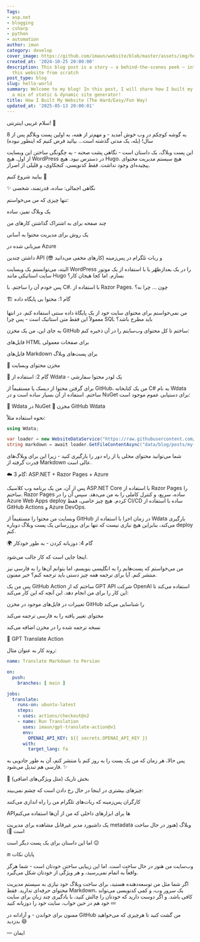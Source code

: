 ```yaml
---
Tags:
- asp.net
- blogging
- csharp
- python
- automation
author: imun
category: develop
cover_image: https://github.com/imaun/website/blob/master/assets/img/hello-world.png
created_at: '2024-10-25 20:00:00'
description: This blog post is a story — a behind-the-scenes peek — into how I built
  this website from scratch
post_type: blog
slug: hello-world
summary: Welcome to my blog! In this post, I will share how I built my website using
  a mix of static & dynamic site generator!
title: How I Built My Website (The Hard/Easy/Fun Way)
updated_at: '2025-05-13 20:00:01'
---
```


سلام غریبی اینترنتی! 👋

به گوشه کوچکم در وب خوش آمدید - و مهم‌تر از همه، به اولین پست وبلاگم پس از 8 سال! (بله، یک مدتی گذشته است... بیائید فرض کنیم که اینطور نبوده)

این پست وبلاگ، یک داستان است - نگاهی پشت صحنه - به چگونگی ساختن این وبسایت از اول. هیچ WordPress در دسترس نبود. هیچ Hugo. هیچ سیستم مدیریت محتوای پیچیده‌ای وجود نداشت. فقط کدنویسی، کنجکاوی، و قلیلی از اصرار.

بیایید شروع کنیم 🚀

✨ نگاهی اجمالی: ساده، قدرتمند، شخصی

تنها چیزی که من می‌خواستم:

یک وبلاگ تمیز، ساده

چند صفحه برای به اشتراک گذاشتن کارهای من

یک روش برای مدیریت محتوا به آسانی

میزبانی شده در Azure

داشتن چندین API و ربات تلگرام در پس‌زمینه (کارهای مخفی می‌دانید 😎)

البته، می‌توانستم یک وبسایت WordPress را در یک بعدازظهُر یا با استفاده از یک موتور سایت استاتیکی مانند Hugo بسازم. اما کجا هیجان کار؟

پس خودم آن را ساختم. با C#. با استفاده از Razor Pages. چون ... چرا نه؟

🏗️ گام 1: محتوا بی پایگاه داده‌

من نمی‌خواستم برای محتوای سایت خود از یک پایگاهٔ داده سنتی استفاده کنم. در انتها معمولاً این فقط متن استاتیک است - پس چرا SQL باید مطرح باشد؟

به جای این، من یک مخزن GitHub ساختم تا کل محتوای وب‌سایتم را در آن ذخیره کنم:

فایل‌های HTML برای صفحات معمولی

فایل‌های Markdown برای پست‌های وبلاگ

📁 مخزن محتوای وبسایت

🧱 گام 2: استفاده از Wdata - یک لودر محتوا سفارشی

برای گرفتن محتوا از دیسک یا مستقیماً از GitHub، من یک کتابخانه C# به نام Wdata ساختم. استفاده از آن بسیار ساده است و در NuGet برای دستیابی عموم موجود است:

🔗 Wdata در NuGet
🔗 مخزن GitHub Wdata

نحوه استفاده مثلاً:

```csharp
using Wdata;

var loader = new WebsiteDataService("https://raw.githubusercontent.com/imaun/website/main/");
string markdown = await loader.GetFileContentAsync("data/blog/posts/my-first-post.md");
```

شما می‌توانید محتوای محلی یا از راه دور را بارگیری کنید - زیرا این برای وبلاگ‌های قدرت گرفته از Markdown عالی است.

☁️ گام 3: ASP.NET + Razor Pages + Azure

پس از آن، من یک برنامه وب کلاسیک ASP.NET Core با استفاده از Razor Pages را ساختم. Razor Pages ساده، سریع، و کنترل کاملی را به من می‌دهد. سپس آن را در Azure Web Apps deploy کردم. هیچ چیز خاصی، فقط CI/CD ساده با استفاده از GitHub Actions و Azure DevOps.

وبسایت من محتوا را مستقیماً از GitHub در زمان اجرا با استفاده از Wdata بارگیری می‌کند، بنابراین هیچ نیازی نیست که تنها برای بروزرسانی یک پست وبلاگ دوباره deploy کنم.

🌍 گام 4: دوزبانه کردن - به طور خودکار

اینجا جایی است که کار جالب می‌شود.

من می‌خواستم که پست‌هایم را به انگلیسی بنویسم، اما بتوانم آن‌ها را به فارسی نیز منتشر کنم. آیا برای ترجمه همه چیز دستی‌ باید ترجمه کنم؟ خیر ممنون.

پس من یک GitHub Action ساختم که از GPT API شرکت OpenAI استفاده می‌کند تا این کار را برای من انجام دهد. این آنچه که این کار می‌کند:

تغییرات در فایل‌های موجود در مخزن GitHub را شناسایی می‌کند

محتوای تغییر یافته را به فارسی ترجمه می‌کند

نسخه ترجمه شده را در مخزن اضافه می‌کند

🔗 GPT Translate Action

روند کار به عنوان مثال:

```yaml
name: Translate Markdown to Persian

on:
  push:
    branches: [ main ]

jobs:
  translate:
    runs-on: ubuntu-latest
    steps:
    - uses: actions/checkout@v2
    - name: Run Translation
      uses: imaun/gpt-translate-action@v1
      env:
        OPENAI_API_KEY: ${{ secrets.OPENAI_API_KEY }}
      with:
        target_lang: fa
```

پس حالا، هر زمان که من یک پست را به روز کنم یا منتشر کنم، آن به طور جادویی به فارسی هم تبدیل می‌شود. ✨

🔮 بخش تاریک (مثل ویژگی‌های اضافی)

چیزهای بیشتری در اینجا در حال رخ دادن است که چشم نمی‌بیند:

کارگران پس‌زمینه که ربات‌های تلگرام من را راه اندازی می‌کنند

API‌ها برای ابزارهای داخلی که من از آن‌ها استفاده می‌کنم

یک داشبورد مدیر غیرقابل مشاهده برای مدیریت metadata وبلاگ (هنوز در حال ساخت است 🔧)

اما این داستان برای یک پست دیگر است 😉

🔚 پایان نکات

وب‌سایت من هنوز در حال ساخت است. اما این زیبایی ساختن خودتان است - شما هرگز واقعاً به اتمام نمی‌رسید، و هر ویژگی از خودتان شکل می‌گیرد.

اگر شما مثل من توسعه‌دهنده هستید، برای ساخت وبلاگ خود نیازی به سیستم مدیریت محتوای حرفه‌ای ندارید. فقط Markdown، یک سرور وب، و کمی کدنویسی می‌تواند کافی باشد. و اگر دوست دارید که خودتان را چالش کنید، با یادگیری چند زبان برای سایت خود هم در حین خواب، سایت خود را دوزبانه کنید 💤

ممنون برای خواندن - و آزادانه در GitHub من گشت کنید تا هرچیزی که می‌خواهید بدزدید 😄

— ایمان